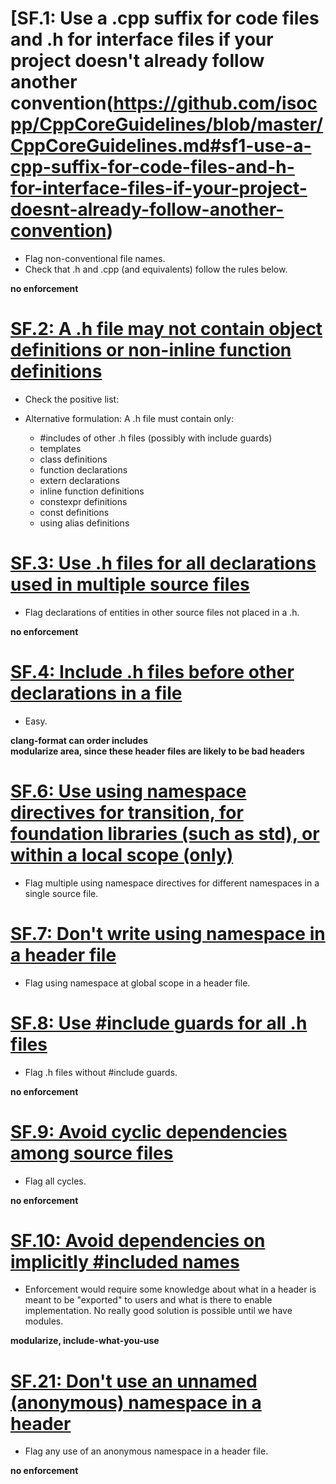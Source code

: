 # [SF.1: Use a .cpp suffix for code files and .h for interface files if your project doesn't already follow another convention(https://github.com/isocpp/CppCoreGuidelines/blob/master/CppCoreGuidelines.md#sf1-use-a-cpp-suffix-for-code-files-and-h-for-interface-files-if-your-project-doesnt-already-follow-another-convention)

- Flag non-conventional file names.
- Check that .h and .cpp (and equivalents) follow the rules below.

**no enforcement**

# [SF.2: A .h file may not contain object definitions or non-inline function definitions](https://github.com/isocpp/CppCoreGuidelines/blob/master/CppCoreGuidelines.md#sf2-a-h-file-may-not-contain-object-definitions-or-non-inline-function-definitions)

- Check the positive list:
- Alternative formulation: A .h file must contain only:

    - #includes of other .h files (possibly with include guards)
    - templates
    - class definitions
    - function declarations
    - extern declarations
    - inline function definitions
    - constexpr definitions
    - const definitions
    - using alias definitions

# [SF.3: Use .h files for all declarations used in multiple source files](https://github.com/isocpp/CppCoreGuidelines/blob/master/CppCoreGuidelines.md#sf3-use-h-files-for-all-declarations-used-in-multiple-source-files)

- Flag declarations of entities in other source files not placed in a .h.

**no enforcement**

# [SF.4: Include .h files before other declarations in a file](https://github.com/isocpp/CppCoreGuidelines/blob/master/CppCoreGuidelines.md#sf4-include-h-files-before-other-declarations-in-a-file)

- Easy.

**clang-format can order includes   
modularize area, since these header files are likely to be bad headers**

# [SF.6: Use using namespace directives for transition, for foundation libraries (such as std), or within a local scope (only)](https://github.com/isocpp/CppCoreGuidelines/blob/master/CppCoreGuidelines.md#sf6-use-using-namespace-directives-for-transition-for-foundation-libraries-such-as-std-or-within-a-local-scope-only)

- Flag multiple using namespace directives for different namespaces in a single source file.

# [SF.7: Don't write using namespace in a header file](https://github.com/isocpp/CppCoreGuidelines/blob/master/CppCoreGuidelines.md#sf7-dont-write-using-namespace-in-a-header-file)

- Flag using namespace at global scope in a header file.

# [SF.8: Use #include guards for all .h files](https://github.com/isocpp/CppCoreGuidelines/blob/master/CppCoreGuidelines.md#sf8-use-include-guards-for-all-h-files)

- Flag .h files without #include guards.

**no enforcement**

# [SF.9: Avoid cyclic dependencies among source files](https://github.com/isocpp/CppCoreGuidelines/blob/master/CppCoreGuidelines.md#sf9-avoid-cyclic-dependencies-among-source-files)

- Flag all cycles.

**no enforcement**

# [SF.10: Avoid dependencies on implicitly #included names](https://github.com/isocpp/CppCoreGuidelines/blob/master/CppCoreGuidelines.md#sf10-avoid-dependencies-on-implicitly-included-names)

- Enforcement would require some knowledge about what in a header is meant to be "exported" to users and what is there to enable implementation. No really good solution is possible until we have modules.

**modularize, include-what-you-use**

# [SF.21: Don't use an unnamed (anonymous) namespace in a header](https://github.com/isocpp/CppCoreGuidelines/blob/master/CppCoreGuidelines.md#sf21-dont-use-an-unnamed-anonymous-namespace-in-a-header)

- Flag any use of an anonymous namespace in a header file.

**no enforcement**
